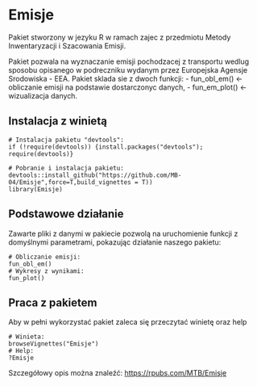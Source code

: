 # Emisje

<!-- badges: start -->
<!-- badges: end -->

Pakiet stworzony w jezyku R w ramach zajec z przedmiotu Metody Inwentaryzacji i Szacowania Emisji.

Pakiet pozwala na wyznaczanie emisji pochodzacej z transportu wedlug sposobu opisanego w podreczniku wydanym przez Europejska Agensje Srodowiska - EEA. Pakiet sklada sie z dwoch funkcji: - fun_obl_em() <- obliczanie emisji na podstawie dostarczonyc danych, - fun_em_plot() <- wizualizacja danych.

## Instalacja z winietą

``` {r setup, eval=FALSE}
# Instalacja pakietu "devtools":
if (!require(devtools)) {install.packages("devtools"); require(devtools)}

# Pobranie i instalacja pakietu:
devtools::install_github("https://github.com/MB-04/Emisje",force=T,build_vignettes = T))
library(Emisje)
```

## Podstawowe działanie

Zawarte pliki z danymi w pakiecie pozwolą na uruchomienie funkcji z domyślnymi parametrami, pokazując działanie naszego pakietu:

``` {r example, eval= FALSE}
# Obliczanie emisji:
fun_obl_em()
# Wykresy z wynikami:
fun_plot()
```
## Praca z pakietem

Aby w pełni wykorzystać pakiet zaleca się przeczytać winietę oraz help

```{r, eval=FALSE}
# Winieta:
browseVignettes("Emisje")
# Help:
?Emisje
```
Szczegółowy opis można znaleźć: https://rpubs.com/MTB/Emisje
